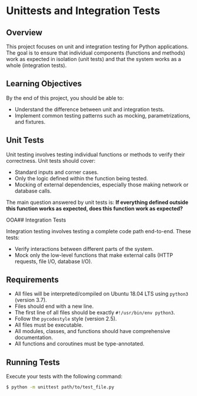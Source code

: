 # Unittests and Integration Tests

## Overview

This project focuses on unit and integration testing for Python applications. The goal is to ensure that individual components (functions and methods) work as expected in isolation (unit tests) and that the system works as a whole (integration tests).

## Learning Objectives

By the end of this project, you should be able to:
- Understand the difference between unit and integration tests.
- Implement common testing patterns such as mocking, parametrizations, and fixtures.

## Unit Tests

Unit testing involves testing individual functions or methods to verify their correctness. Unit tests should cover:
- Standard inputs and corner cases.
- Only the logic defined within the function being tested.
- Mocking of external dependencies, especially those making network or database calls.

The main question answered by unit tests is: **If everything defined outside this function works as expected, does this function work as expected?**

OOA## Integration Tests

Integration testing involves testing a complete code path end-to-end. These tests:
- Verify interactions between different parts of the system.
- Mock only the low-level functions that make external calls (HTTP requests, file I/O, database I/O).

## Requirements

- All files will be interpreted/compiled on Ubuntu 18.04 LTS using `python3` (version 3.7).
- Files should end with a new line.
- The first line of all files should be exactly `#!/usr/bin/env python3`.
- Follow the `pycodestyle` style (version 2.5).
- All files must be executable.
- All modules, classes, and functions should have comprehensive documentation.
- All functions and coroutines must be type-annotated.

## Running Tests

Execute your tests with the following command:
```bash
$ python -m unittest path/to/test_file.py
